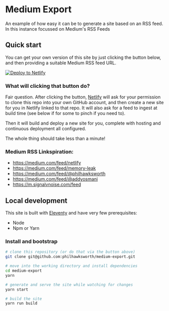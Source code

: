 # Medium Export

An example of how easy it can be to generate a site based on an RSS feed. In this instance focussed on Medium's RSS Feeds


## Quick start

You can get your own version of this site by just clicking the button below, and then providing a suitable Medium RSS feed URL.

[![Deploy to Netlify](https://www.netlify.com/img/deploy/button.svg)](https://app.netlify.com/start/deploy?repository=https://github.com/philhawksworth/medium-export)


### What will clicking that button do?

Fair question. After clicking the button, [Netlify](https://www.netlify.com) will ask for your permission to clone this repo into your own GitHub account, and then create a new site for you in Netlify linked to that repo. It will also ask for a feed to ingest at build time (see below if for some to pinch if you need to).

Then it will build and deploy a new site for you, complete with hosting and continuous deployment all configured.

The whole thing should take less than a minute!

### Medium RSS Linkspiration:

- https://medium.com/feed/netlify
- https://medium.com/feed/memory-leak
- https://medium.com/feed/@philhawksworth
- https://medium.com/feed/@addyosmani
- https://m.signalvnoise.com/feed


## Local development

This site is built with [Eleventy](https://11ty.io) and have very few prerequisites:

- Node
- Npm or Yarn

### Install and bootstrap

```bash
# clone this repository (or do that via the button above)
git clone git@github.com:philhawksworth/medium-export.git

# move into the working directory and install dependencies
cd medium-export
yarn

# generate and serve the site while watching for changes
yarn start

# build the site
yarn run build

```
